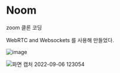 # Noom

zoom 클론 코딩

WebRTC and Websockets 를 사용해 만들었다.

![image](https://user-images.githubusercontent.com/82823150/188540841-68c486be-e4b8-4d3b-a3f2-15a6cc13c795.png)

![화면 캡처 2022-09-06 123054](https://user-images.githubusercontent.com/82823150/188541265-7be7bb04-cf4a-4296-a46b-7c873e899b1d.png)
